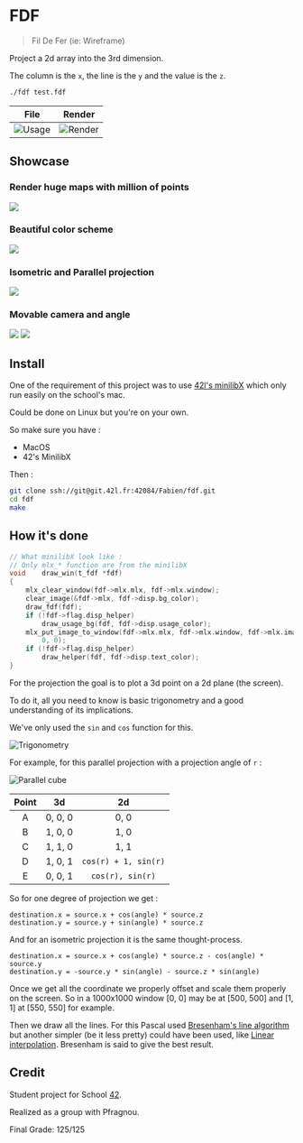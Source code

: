 # FDF

> Fil De Fer (ie: Wireframe)

Project a 2d array into the 3rd dimension.

The column is the `x`, the line is the `y` and the value is the `z`.

```sh
./fdf test.fdf
```

|            File            |              Render                 |
|----------------------------|-------------------------------------|
| ![Usage](asset/usage.png) | ![Render](asset/usage_exemple.png) |


## Showcase
### Render huge maps with million of points
![](asset/japan_white.png)

### Beautiful color scheme
![](asset/japan_iso_wapor.png)

### Isometric and Parallel projection
![](asset/japan_para_mc.png)

### Movable camera and angle
![](asset/france_mc.png)
![](asset/france_mc_alt.png)

## Install
One of the requirement of this project was to use [42l's minilibX](https://github.com/pbondoer/MinilibX) which only run easily on the school's mac.

Could be done on Linux but you're on your own.

So make sure you have :
- MacOS
- 42's MinilibX

Then :
``` sh
git clone ssh://git@git.42l.fr:42084/Fabien/fdf.git
cd fdf
make
```

## How it's done

```c
// What minilibX look like :
// Only mlx_* function are from the minilibX
void	draw_win(t_fdf *fdf)
{
	mlx_clear_window(fdf->mlx.mlx, fdf->mlx.window);
	clear_image(&fdf->mlx, fdf->disp.bg_color);
	draw_fdf(fdf);
	if (!fdf->flag.disp_helper)
		draw_usage_bg(fdf, fdf->disp.usage_color);
	mlx_put_image_to_window(fdf->mlx.mlx, fdf->mlx.window, fdf->mlx.image,
		0, 0);
	if (!fdf->flag.disp_helper)
		draw_helper(fdf, fdf->disp.text_color);
}
```

For the projection the goal is to plot a 3d point on a 2d plane (the screen).

To do it, all you need to know is basic trigonometry and a good understanding of its implications.

We've only used the `sin` and `cos` function for this.

![Trigonometry](https://debraborkovitz.com/wp-content/uploads/2011/12/dilated-circle-with-trig-functions-and-triangle.png)

For example, for this parallel projection with a projection angle of `r` :

![Parallel cube](asset/cube.png)

| Point |   3d    |          2d          |
|:-----:|:-------:|:--------------------:|
|   A   | 0, 0, 0 | 0, 0                 |
|   B   | 1, 0, 0 | 1, 0                 |
|   C   | 1, 1, 0 | 1, 1                 |
|   D   | 1, 0, 1 | `cos(r) + 1, sin(r)` |
|   E   | 0, 0, 1 | `cos(r), sin(r)`     |

So for one degree of projection we get :
```
destination.x = source.x + cos(angle) * source.z
destination.y = source.y + sin(angle) * source.z
```

And for an isometric projection it is the same thought-process.
```
destination.x = source.x + cos(angle) * source.z - cos(angle) * source.y
destination.y = -source.y * sin(angle) - source.z * sin(angle)
```

Once we get all the coordinate we properly offset and scale them properly on the screen.
So in a 1000x1000 window [0, 0] may be at [500, 500] and [1, 1] at [550, 550] for example.

Then we draw all the lines. For this Pascal used [Bresenham's line algorithm](https://en.wikipedia.org/wiki/Bresenham%27s_line_algorithm) but another simpler (be it less pretty) could have been used, like [Linear interpolation](https://en.wikipedia.org/wiki/Linear_interpolation). Bresenham is said to give the best result. 

## Credit
Student project for School [42](https://www.42.fr/).

Realized as a group with Pfragnou.

Final Grade: 125/125
